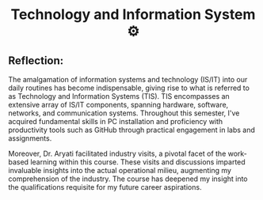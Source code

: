 <h1 align="center">Technology and Information System ⚙️</h1>
<h2 align="left"> Reflection: </h2>
<p>The amalgamation of information systems and technology (IS/IT) into our daily routines has become indispensable, giving rise to what is referred to as Technology and Information Systems (TIS). TIS encompasses an extensive array of IS/IT components, spanning hardware, software, networks, and communication systems. Throughout this semester, I've acquired fundamental skills in PC installation and proficiency with productivity tools such as GitHub through practical engagement in labs and assignments.

Moreover, Dr. Aryati facilitated industry visits, a pivotal facet of the work-based learning within this course. These visits and discussions imparted invaluable insights into the actual operational milieu, augmenting my comprehension of the industry. The course has deepened my insight into the qualifications requisite for my future career aspirations.</p>
